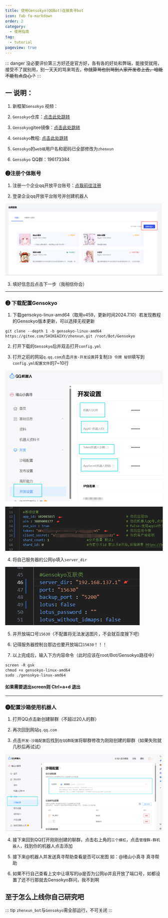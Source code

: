```yaml
---
title: 使用Gensokyo(QQBot)连接真寻bot
icon: fab fa-markdown
order: 2
category:
  - 使用指南
tag:
  - tutorial
pageview: true
---
```

::: danger
没必要评价第三方好还是官方好，各有各的好处和弊端，能接受就用，接受不了就别用，别一天天的骂来骂去，~~你就算骂也别骂到人家开发者上去，咱能不能有点良心？~~
:::

## 一 说明：

1. 新框架`Gensokyo` 视频：
<BiliBili bvid="BV1Aw411K7Z5" />

2. `Gensokyo`仓库：[点击此处跳转](https://github.com/Hoshinonyaruko/Gensokyo)

3. `Gensokyo`gitee镜像：[点击此处跳转](https://gitee.com/sanaefox/Gensokyo)

4. `Gensokyo`教程: [点击此处跳转](https://www.bilibili.com/read/cv27523883)

5. `Gensokyo`的`web端`用户名和密码已全部修改为`zhenxun`

6. `Gensokyo` QQ群：196173384

### ➋️注册个体账号

1. 注册一个企业qq开放平台账号：[点我前往注册](https://q.qq.com/#/register?developerType=1)

2. 登录企业qq开放平台账号并创建机器人

![](../../Img/Gensokyo/创建机器人.png)

3. 填好信息后点击下一步（我相信你会）

---

### ➌ 下载配置Gensokyo

1. 下载gensokyo-linux-amd64（取用v459，更新时间2024.7.10）若发现教程的Gensokyo版本更新，可以选择无视更新
```
git clone --depth 1 -b gensokyo-linux-amd64 https://gitee.com/SHIKEAIXY/zhenxun.git /root/Bot/Gensokyo
```

2. 打开下载的`Gensokyo`后并双击打开`config.yml`

3. 打开之前的网站`q.qq.com`点击`开发-开发设置`并复制`ID 令牌 秘钥`填写到`config.yml配置文件`的7~10行

![](../../Img/Gensokyo/配置Gensokyo2.png)

![](../../Img/Gensokyo/配置Gensokyo.png)

4. 将自己服务器的公网ip填入`server_dir`

![](../../Img/Gensokyo/配置Gensokyo3.png)

5. 并开放端口号`15630`（不配置将无法发送图片，不会就百度搜下吧）

6. 记得服务器控制台那边也要开放端口`15630`！！！

7. 以上完成后，输入下方内容命令（此时应该在root/Bot/Gensokyo路径中）

```
screen -R gsk
chmod +x gensokyo-linux-amd64
sudo ./gensokyo-linux-amd64
```

#### 如果需要退出screen则 Ctrl+a+d 退出

---

### ➍️配置沙箱使用机器人

1. 打开QQ点击新创建聊群（不超过20人的群）

2. 再次回到网站`q.qq.com`

3. 点击`开发-沙箱配置`后找到`在QQ群配置`将聊群修改为刚刚创建的聊群（如果失败就几秒后再试试）

![](../../Img/Gensokyo/机器人沙箱.png)

4. 接下来回到QQ打开刚刚创建的聊群，点击右上角的`三个横杠`，点击`管理群-群机器人`，找到你的机器人点击添加

5. 接下来@机器人并发送真寻帮助查看是否可以发图  如：@绪山小真寻 真寻帮助

6. 如果不行自己查看上文中让填写的ip是否为公网ip并且开放了端口号，如都设置了还不行那就去Gensokyo群问，我不到啊

## 至于怎么上线你自己研究吧

::: tip
 `zhenxun_bot`与`Gensokyo`需全部运行，不可关闭
:::
